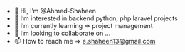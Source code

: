 - 👋 Hi, I’m @Ahmed-Shaheen
- 👀 I’m interested in backend python, php laravel projects
- 🌱 I’m currently learning => project management
- 💞️ I’m looking to collaborate on ...
- 📫 How to reach me => e.shaheen13@gmail.com

<!---
Ahmed-Shaheen2/Ahmed-Shaheen2 is a ✨ special ✨ repository because its `README.md` (this file) appears on your GitHub profile.
You can click the Preview link to take a look at your changes.
--->
